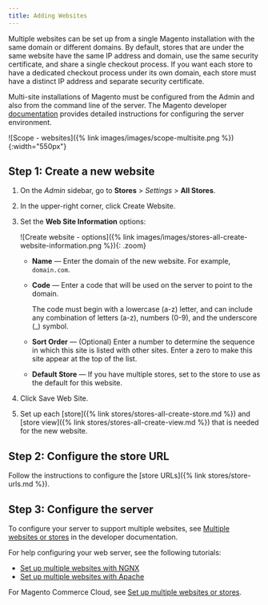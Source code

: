 ```yaml
---
title: Adding Websites
---
```


Multiple websites can be set up from a single Magento installation with the same domain or different domains. By default, stores that are under the same website have the same IP address and domain, use the same security certificate, and share a single checkout process. If you want each store to have a dedicated checkout process under its own domain, each store must have a distinct IP address and separate security certificate. 

Multi-site installations of Magento must be configured from the Admin and also from the command line of the server. The Magento developer [documentation](https://devdocs.magento.com/guides/v2.3/config-guide/multi-site/ms_over.html) provides detailed instructions for configuring the server environment.

![Scope - websites]({% link images/images/scope-multisite.png %}){:width="550px"}

## Step 1: Create a new website

1. On the _Admin_ sidebar, go to **Stores** > _Settings_ > **All Stores**.

1. In the upper-right corner, click <span class="btn">Create Website</span>.

1. Set the **Web Site Information** options:

    ![Create website - options]({% link images/images/stores-all-create-website-information.png %}){: .zoom}

    - **Name** — Enter the domain of the new website. For example, `domain.com`.

    - **Code** — Enter a code that will be used on the server to point to the domain.

        The code must begin with a lowercase (a-z) letter, and can include any combination of letters (a-z), numbers (0-9), and the underscore (_) symbol.

    - **Sort Order** — (Optional) Enter a number to determine the sequence in which this site is listed with other sites. Enter a zero to make this site appear at the top of the list.

    - **Default Store** — If you have multiple stores, set to the store to use as the default for this website.

1. Click <span class="btn">Save Web Site</span>.

1. Set up each [store]({% link stores/stores-all-create-store.md %}) and [store view]({% link stores/stores-all-create-view.md %}) that is needed for the new website.

## Step 2: Configure the store URL

Follow the instructions to configure the [store URLs]({% link stores/store-urls.md %}).

## Step 3: Configure the server

To configure your server to support multiple websites, see [Multiple websites or stores](https://devdocs.magento.com/guides/v2.3/config-guide/multi-site/ms_over.html) in the developer documentation.

For help configuring your web server, see the following tutorials:

- [Set up multiple websites with NGNX](https://devdocs.magento.com/guides/v2.3/config-guide/multi-site/ms_nginx.html)
- [Set up multiple websites with Apache](https://devdocs.magento.com/guides/v2.3/config-guide/multi-site/ms_apache.html)

For Magento Commerce Cloud, see [Set up multiple websites or stores](https://devdocs.magento.com/cloud/project/project-multi-sites.html).

